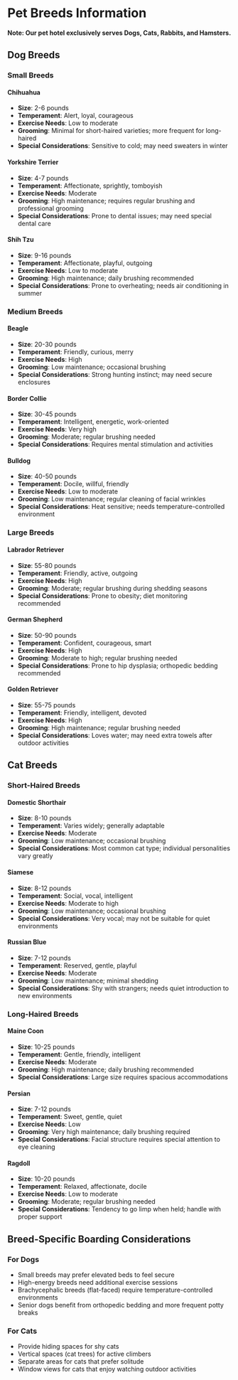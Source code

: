 # Pet Breeds Information

**Note: Our pet hotel exclusively serves Dogs, Cats, Rabbits, and Hamsters.**

## Dog Breeds

### Small Breeds

#### Chihuahua
- **Size**: 2-6 pounds
- **Temperament**: Alert, loyal, courageous
- **Exercise Needs**: Low to moderate
- **Grooming**: Minimal for short-haired varieties; more frequent for long-haired
- **Special Considerations**: Sensitive to cold; may need sweaters in winter

#### Yorkshire Terrier
- **Size**: 4-7 pounds
- **Temperament**: Affectionate, sprightly, tomboyish
- **Exercise Needs**: Moderate
- **Grooming**: High maintenance; requires regular brushing and professional grooming
- **Special Considerations**: Prone to dental issues; may need special dental care

#### Shih Tzu
- **Size**: 9-16 pounds
- **Temperament**: Affectionate, playful, outgoing
- **Exercise Needs**: Low to moderate
- **Grooming**: High maintenance; daily brushing recommended
- **Special Considerations**: Prone to overheating; needs air conditioning in summer

### Medium Breeds

#### Beagle
- **Size**: 20-30 pounds
- **Temperament**: Friendly, curious, merry
- **Exercise Needs**: High
- **Grooming**: Low maintenance; occasional brushing
- **Special Considerations**: Strong hunting instinct; may need secure enclosures

#### Border Collie
- **Size**: 30-45 pounds
- **Temperament**: Intelligent, energetic, work-oriented
- **Exercise Needs**: Very high
- **Grooming**: Moderate; regular brushing needed
- **Special Considerations**: Requires mental stimulation and activities

#### Bulldog
- **Size**: 40-50 pounds
- **Temperament**: Docile, willful, friendly
- **Exercise Needs**: Low to moderate
- **Grooming**: Low maintenance; regular cleaning of facial wrinkles
- **Special Considerations**: Heat sensitive; needs temperature-controlled environment

### Large Breeds

#### Labrador Retriever
- **Size**: 55-80 pounds
- **Temperament**: Friendly, active, outgoing
- **Exercise Needs**: High
- **Grooming**: Moderate; regular brushing during shedding seasons
- **Special Considerations**: Prone to obesity; diet monitoring recommended

#### German Shepherd
- **Size**: 50-90 pounds
- **Temperament**: Confident, courageous, smart
- **Exercise Needs**: High
- **Grooming**: Moderate to high; regular brushing needed
- **Special Considerations**: Prone to hip dysplasia; orthopedic bedding recommended

#### Golden Retriever
- **Size**: 55-75 pounds
- **Temperament**: Friendly, intelligent, devoted
- **Exercise Needs**: High
- **Grooming**: High maintenance; regular brushing needed
- **Special Considerations**: Loves water; may need extra towels after outdoor activities

## Cat Breeds

### Short-Haired Breeds

#### Domestic Shorthair
- **Size**: 8-10 pounds
- **Temperament**: Varies widely; generally adaptable
- **Exercise Needs**: Moderate
- **Grooming**: Low maintenance; occasional brushing
- **Special Considerations**: Most common cat type; individual personalities vary greatly

#### Siamese
- **Size**: 8-12 pounds
- **Temperament**: Social, vocal, intelligent
- **Exercise Needs**: Moderate to high
- **Grooming**: Low maintenance; occasional brushing
- **Special Considerations**: Very vocal; may not be suitable for quiet environments

#### Russian Blue
- **Size**: 7-12 pounds
- **Temperament**: Reserved, gentle, playful
- **Exercise Needs**: Moderate
- **Grooming**: Low maintenance; minimal shedding
- **Special Considerations**: Shy with strangers; needs quiet introduction to new environments

### Long-Haired Breeds

#### Maine Coon
- **Size**: 10-25 pounds
- **Temperament**: Gentle, friendly, intelligent
- **Exercise Needs**: Moderate
- **Grooming**: High maintenance; daily brushing recommended
- **Special Considerations**: Large size requires spacious accommodations

#### Persian
- **Size**: 7-12 pounds
- **Temperament**: Sweet, gentle, quiet
- **Exercise Needs**: Low
- **Grooming**: Very high maintenance; daily brushing required
- **Special Considerations**: Facial structure requires special attention to eye cleaning

#### Ragdoll
- **Size**: 10-20 pounds
- **Temperament**: Relaxed, affectionate, docile
- **Exercise Needs**: Low to moderate
- **Grooming**: Moderate; regular brushing needed
- **Special Considerations**: Tendency to go limp when held; handle with proper support

## Breed-Specific Boarding Considerations

### For Dogs
- Small breeds may prefer elevated beds to feel secure
- High-energy breeds need additional exercise sessions
- Brachycephalic breeds (flat-faced) require temperature-controlled environments
- Senior dogs benefit from orthopedic bedding and more frequent potty breaks

### For Cats
- Provide hiding spaces for shy cats
- Vertical spaces (cat trees) for active climbers
- Separate areas for cats that prefer solitude
- Window views for cats that enjoy watching outdoor activities